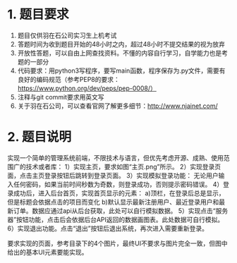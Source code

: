 

# 1. 题目要求

1. 题目仅供羽在石公司实习生上机考试
2. 答题时间为收到题目开始的48小时之内，超过48小时不提交结果的视为放弃
3. 开放性答题，可以自由上网查找资料。不懂的内容自行学习，自学能力也是考题的一部分
4. 代码要求：用python3写程序，要写main函数，程序保存为.py文件，需要有良好的编码规范（参考PEP8的要求：https://www.python.org/dev/peps/pep-0008/）
5. 注释与git commit要求用英文写
6. 关于羽在石公司，可以查看官网了解更多细节：http://www.njainet.com/

# 2. 题目说明

实现一个简单的管理系统前端，不限技术与语言，但优先考虑开源、成熟、使用范围广的技术或者库：
1）实现主页，要求如图“主页.png”所示。
2）实现登录页面，点击主页登录按钮后跳转到登录页面。
3）实现模拟登录功能：
	无论用户输入任何密码，如果当前时间秒数为奇数，则登录成功，否则提示密码错误。
4）登录成功后，进入后台首页，实现首页显示的元素：
	a)顶栏，在登录后总是显示，但是标题会依据点击的项目而变化
	b)默认显示最新注册用户、最近登录用户和最新订单。数据应通过api从后台获取，此处可以自行模拟数据。
5）实现点击“服务器”按钮功能，点击后会依据后台API返回的数据画图表。此处数据可自行模拟。
6）实现退出功能。点击“退出”按钮后退出系统，再次进入需要重新登录。

要求实现的页面，参考目录下的4个图片，最终UI不要求与图片完全一致，但图中给出的基本UI元素要能实现。



